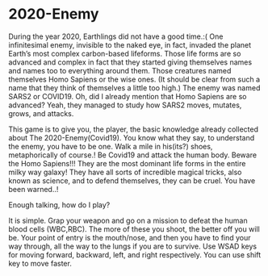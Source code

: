 # 2020-Enemy
During the year 2020, Earthlings did not have a good time.:( One infinitesimal enemy, invisible to the naked eye, in fact, invaded the planet Earth’s most complex carbon-based lifeforms. Those life forms are so advanced and complex in fact that they started giving themselves names and names too to everything around them. Those creatures named themselves Homo Sapiens or the wise ones. (It should be clear from such a name that they think of themselves a little too high.) The enemy was named SARS2 or COVID19. Oh, did I already mention that Homo Sapiens are so advanced? Yeah, they managed to study how SARS2 moves, mutates, grows, and attacks. 

This game is to give you, the player, the basic knowledge already collected about The 2020-Enemy(Covid19). You know what they say, to understand the enemy, you have to be one. Walk a mile in his(its?) shoes, metaphorically of course.! Be Covid19 and attack the human body. Beware the Homo Sapiens!!! They are the most dominant life forms in the entire milky way galaxy! They have all sorts of incredible magical tricks, also known as science, and to defend themselves, they can be cruel. You have been warned..! 

Enough talking, how do I play?

It is simple. Grap your weapon and go on a mission to defeat the human blood cells (WBC,RBC). The more of these you shoot, the better off you will be. Your point of entry is the mouth/nose, and then you have to find your way through, all the way to the lungs if you are to survive. Use WSAD keys for moving forward, backward, left, and right respectively. You can use shift key to move faster. 



